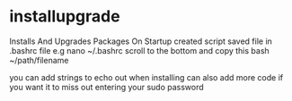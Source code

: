 # installupgrade
Installs And Upgrades Packages On Startup 
created script
saved file in .bashrc file 
e.g
nano ~/.bashrc
scroll to the bottom and copy this bash ~/path/filename

you can
add strings to echo out when installing 
can also add more code if you want it to miss out entering your sudo password 
